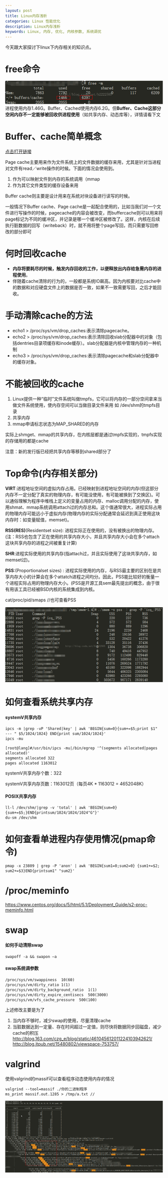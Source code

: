 ```yaml
---
layout: post
title: Linux内存浅析
categories: Linux 性能优化
description: Linux内存浅析
keywords: Linux, 内存, 优化, 内核参数, 系统调优
---
```


今天跟大家探讨下linux下内存相关的知识点。

# free命令
![](/images/posts/2016-01-01-linux-memory-1/1.png)
进程使用内存1.46G。Buffer、Cached使用内存6.2G。但**Buffer、Cache这部分空闲内存不一定能够被回收供进程使用**（如共享内存、动态库等），详情请看下文


 
# Buffer、cache简单概念
[点击打开链接](http://linuxperf.com/?p=32)
 
Page cache主要用来作为文件系统上的文件数据的缓存来用，尤其是针对当进程对文件有read／write操作的时候。下面的情况会使用到。
1. 作为可以映射文件到内存的系统调用（mmap
2. 作为其它文件类型的缓存设备来用
 
Buffer cache则主要是设计用来在系统对块设备进行读写的时候。
 
一般情况下Buffer cache、Page cache是一起配合使用的，比如当我们对一个文件进行写操作的时候，pagecache的内容会被改变，而buffercache则可以用来将page标记为不同的缓冲区，并记录是哪一个缓冲区被修改了。这样，内核在后续执行脏数据的回写（writeback）时，就不用将整个page写回，而只需要写回修改的部分即可
 


# 何时回收cache
- **内存将要耗尽的时候，触发内存回收的工作，以便释放出内存给急需内存的进程使用**。
- 伴随着cache清除的行为的，一般都是系统IO飙高。因为内核要对比cache中的数据和对应硬盘文件上的数据是否一致，如果不一致需要写回，之后才能回收。


 
# 手动清除cache的方法
- echo1 > /proc/sys/vm/drop_caches:表示清除pagecache。
- echo2 > /proc/sys/vm/drop_caches:表示清除回收slab分配器中的对象（包括dentries目录项缓存和inode缓存）。slab分配器是内核中管理内存的一种机制
- echo3 > /proc/sys/vm/drop_caches:表示清除pagecache和slab分配器中的缓存对象。


 
# 不能被回收的cache
1. Linux提供一种“临时”文件系统叫做tmpfs，它可以将内存的一部分空间拿来当做文件系统使用，使内存空间可以当做目录文件来用
如 /dev/shm的tmpfs目录
2. 共享内存
3. mmap申请标志状态为MAP_SHARED的内存
 
实际上shmget、mmap的共享内存，在内核层都是通过tmpfs实现的，tmpfs实现的存储用的都是cache
 
注意：新的发行版已经把共享内存等移到shared部分了
 

 
# Top命令(内存相关部分)
**VIRT**:进程地址空间的虚拟内存占用。已经映射到进程地址空间的内存(但这部分内存不一定分配了真实的物理内存，有可能没使用，有可能被换到了交换区)。可以通俗理解为程序中堆栈上定义的变量占用的内存、malloc调用分配的内存，使用shmat、mmap系统调用attach过的内存总和。这个值通常很大，进程实际占用的物理内存可能远小于虚拟内存(物理内存的实际分配通常会延迟到真正使用这块内存时：如变量赋值，memset)。
 
**RSS(RES)**(Residentset size): 进程实际正在使用的，没有被换出的物理内存。 (注：RSS也包含了正在使用的共享内存大小，并且共享内存大小会在多个attach这块共享内存的进程之间被重复计算) 

**SHR**:进程实际使用的共享内存(指attach过，并且实际使用了这块共享内存，如memset过)。

**PSS**:(Proportionalset sizes) : 进程实际使用的内存，与RSS最主要的区别在是共享内存大小的计算会在多个attatch进程之间均分。因此，PSS能比较好的衡量一个进程实际占用的物理内存大小。(PSS是开源工具sem最先提出的概念，由于很有用该工具已经被BSD内核的系统集成到内核。

cat/proc/pid/smaps  //也可查看PSS

![](/images/posts/2016-01-01-linux-memory-1/2.png)



# 如何查看系统共享内存
#### systemV共享内存
```shell
ipcs -m |grep -vP 'Shared|key' | awk 'BEGIN{sum=0}{sum+=$5;print $1"  --- " $5/1024/1024} END{print sum/1024/1024}'
ipcs -mu
```

```shell
[root@lang]#/usr/bin/ipcs -mu|/bin/egrep '^(segments allocated|pages allocated)'
segments allocated 322
pages allocated 1163012
```

systemV共享内存个数：322

systemV共享内存页数：1163012页（每页4K * 1163012 = 4652048K）

#### POSIX共享内存
```shell
ll-l /dev/shm/|grep -v 'total' | awk 'BEGIN{sum=0}{sum+=$5;}END{printsum/1024/1024/1024"G"}'
du-sm /dev/shm
```



# 如何查看单进程内存使用情况(pmap命令)
```shell
pmap -x 23809 | grep -P 'anon' | awk 'BEGIN{sum1=0;sum2=0} {sum1+=$2; sum2+=$3}END{printsum1" "sum2}'
```



# /proc/meminfo
<https://www.centos.org/docs/5/html/5.1/Deployment_Guide/s2-proc-meminfo.html>



# swap
#### 如何手动清除swap
```shell
swapoff -a && swapon –a
```

#### swap系统调参数
```shell
/proc/sys/vm/swappiness  10(60)
/proc/sys/vm/dirty_ratio 1(1)
/proc/sys/vm/dirty_background_ratio  1(1)
/proc/sys/vm/dirty_expire_centisecs  500(3000)
/proc/sys/vm/vfs_cache_pressure  500(100)
```
上述修改主要是为了
1. 当内存不够时，减少swap的使用，尽量清理cache
2. 当脏数据达到一定量、存在时间超过一定值，则尽快将数据同步回磁盘，减少cache的积压
<http://blog.163.com/czg_e/blog/static/461045612011224103942621/>
<http://blog.itpub.net/15480802/viewspace-753757/>


# valgrind
使用valgrind的massif可以查看程序动态使用内存的情况
```shell
valgrind --tool=massif ./你的二进制程序
ms_print massif.out.1285 > /tmp/a.txt //
```
![](/images/posts/2016-01-01-linux-memory-1/3.png)



